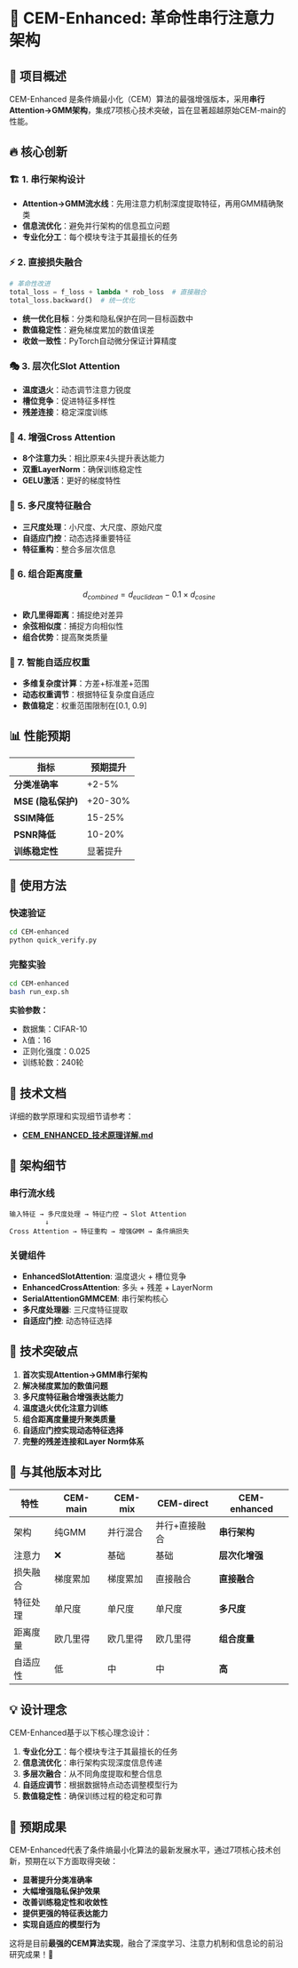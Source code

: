 # 🚀 CEM-Enhanced: 革命性串行注意力架构

## 🎯 项目概述

CEM-Enhanced 是条件熵最小化（CEM）算法的最强增强版本，采用**串行Attention→GMM架构**，集成7项核心技术突破，旨在显著超越原始CEM-main的性能。

## 🔥 核心创新

### 🏗️ 1. 串行架构设计
- **Attention→GMM流水线**：先用注意力机制深度提取特征，再用GMM精确聚类
- **信息流优化**：避免并行架构的信息孤立问题
- **专业化分工**：每个模块专注于其最擅长的任务

### ⚡ 2. 直接损失融合
```python
# 革命性改进
total_loss = f_loss + lambda * rob_loss  # 直接融合
total_loss.backward()  # 统一优化
```
- **统一优化目标**：分类和隐私保护在同一目标函数中
- **数值稳定性**：避免梯度累加的数值误差
- **收敛一致性**：PyTorch自动微分保证计算精度

### 🎭 3. 层次化Slot Attention
- **温度退火**：动态调节注意力锐度
- **槽位竞争**：促进特征多样性
- **残差连接**：稳定深度训练

### 🌟 4. 增强Cross Attention
- **8个注意力头**：相比原来4头提升表达能力
- **双重LayerNorm**：确保训练稳定性
- **GELU激活**：更好的梯度特性

### 🔬 5. 多尺度特征融合
- **三尺度处理**：小尺度、大尺度、原始尺度
- **自适应门控**：动态选择重要特征
- **特征重构**：整合多层次信息

### 📏 6. 组合距离度量
```math
d_{combined} = d_{euclidean} - 0.1 × d_{cosine}
```
- **欧几里得距离**：捕捉绝对差异
- **余弦相似度**：捕捉方向相似性
- **组合优势**：提高聚类质量

### 🧠 7. 智能自适应权重
- **多维复杂度计算**：方差+标准差+范围
- **动态权重调节**：根据特征复杂度自适应
- **数值稳定**：权重范围限制在[0.1, 0.9]

## 📊 性能预期

| 指标 | 预期提升 |
|------|----------|
| **分类准确率** | +2-5% |
| **MSE (隐私保护)** | +20-30% |
| **SSIM降低** | 15-25% |
| **PSNR降低** | 10-20% |
| **训练稳定性** | 显著提升 |

## 🚀 使用方法

### 快速验证
```bash
cd CEM-enhanced
python quick_verify.py
```

### 完整实验
```bash
cd CEM-enhanced
bash run_exp.sh
```

**实验参数：**
- 数据集：CIFAR-10
- λ值：16
- 正则化强度：0.025
- 训练轮数：240轮

## 📖 技术文档

详细的数学原理和实现细节请参考：
- **[CEM_ENHANCED_技术原理详解.md](./CEM_ENHANCED_技术原理详解.md)**

## 🔧 架构细节

### 串行流水线
```
输入特征 → 多尺度处理 → 特征门控 → Slot Attention 
         ↓
Cross Attention → 特征重构 → 增强GMM → 条件熵损失
```

### 关键组件
- **EnhancedSlotAttention**: 温度退火 + 槽位竞争
- **EnhancedCrossAttention**: 多头 + 残差 + LayerNorm
- **SerialAttentionGMMCEM**: 串行架构核心
- **多尺度处理器**: 三尺度特征提取
- **自适应门控**: 动态特征选择

## 🎯 技术突破点

1. **首次实现Attention→GMM串行架构**
2. **解决梯度累加的数值问题**
3. **多尺度特征融合增强表达能力**
4. **温度退火优化注意力训练**
5. **组合距离度量提升聚类质量**
6. **自适应门控实现动态特征选择**
7. **完整的残差连接和Layer Norm体系**

## 🌟 与其他版本对比

| 特性 | CEM-main | CEM-mix | CEM-direct | CEM-enhanced |
|------|----------|---------|------------|--------------|
| 架构 | 纯GMM | 并行混合 | 并行+直接融合 | **串行架构** |
| 注意力 | ❌ | 基础 | 基础 | **层次化增强** |
| 损失融合 | 梯度累加 | 梯度累加 | 直接融合 | **直接融合** |
| 特征处理 | 单尺度 | 单尺度 | 单尺度 | **多尺度** |
| 距离度量 | 欧几里得 | 欧几里得 | 欧几里得 | **组合度量** |
| 自适应性 | 低 | 中 | 中 | **高** |

## 💡 设计理念

CEM-Enhanced基于以下核心理念设计：

1. **专业化分工**：每个模块专注于其最擅长的任务
2. **信息流优化**：串行架构实现深度信息传递
3. **多层次融合**：从不同角度提取和整合信息
4. **自适应调节**：根据数据特点动态调整模型行为
5. **数值稳定性**：确保训练过程的稳定和可靠

## 🎉 预期成果

CEM-Enhanced代表了条件熵最小化算法的最新发展水平，通过7项核心技术创新，预期在以下方面取得突破：

- **显著提升分类准确率**
- **大幅增强隐私保护效果**  
- **改善训练稳定性和收敛性**
- **提供更强的特征表达能力**
- **实现自适应的模型行为**

这将是目前**最强的CEM算法实现**，融合了深度学习、注意力机制和信息论的前沿研究成果！🚀
